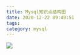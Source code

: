 ```yaml
---
title: Mysql知识点结构图
date: 2020-12-22 09:49:51
tags:
category: mysql
---
```


![](https://www.starmoon.cloud/img/mysql_struct.png)